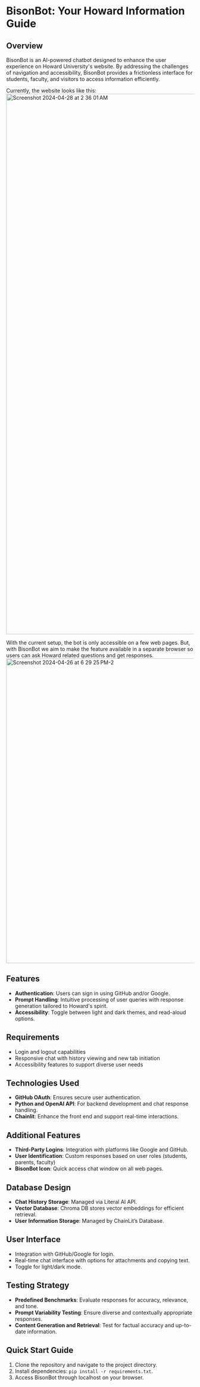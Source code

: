 # BisonBot: Your Howard Information Guide

## Overview
BisonBot is an AI-powered chatbot designed to enhance the user experience on Howard University's website. By addressing the challenges of navigation and accessibility, BisonBot provides a frictionless interface for students, faculty, and visitors to access information efficiently.

Currently, the website looks like this:
<img width="1449" alt="Screenshot 2024-04-28 at 2 36 01 AM" src="https://github.com/chp2024/BisonBot/assets/64405568/fbbbc8f7-ffa4-4dd0-bdda-301ce1430e50">

With the current setup, the bot is only accessible on a few web pages. But, with BisonBot we aim to make the feature available in a separate browser so users can ask Howard related questions and get responses. 
<img width="817" alt="Screenshot 2024-04-26 at 6 29 25 PM-2" src="https://github.com/chp2024/BisonBot/assets/64405568/2560aad2-302e-4182-ae05-12215a306161">

## Features
- **Authentication**: Users can sign in using GitHub and/or Google.
- **Prompt Handling**: Intuitive processing of user queries with response generation tailored to Howard's spirit.
- **Accessibility**: Toggle between light and dark themes, and read-aloud options.

## Requirements
- Login and logout capabilities
- Responsive chat with history viewing and new tab initiation
- Accessibility features to support diverse user needs

## Technologies Used
- **GitHub OAuth**: Ensures secure user authentication.
- **Python and OpenAI API**: For backend development and chat response handling.
- **Chainlit**: Enhance the front end and support real-time interactions.

## Additional Features
- **Third-Party Logins**: Integration with platforms like Google and GitHub.
- **User Identification**: Custom responses based on user roles (students, parents, faculty)
- **BisonBot Icon**: Quick access chat window on all web pages.

## Database Design
- **Chat History Storage**: Managed via Literal AI API.
- **Vector Database**: Chroma DB stores vector embeddings for efficient retrieval.
- **User Information Storage**: Managed by ChainLit’s Database.

## User Interface
- Integration with GitHub/Google for login.
- Real-time chat interface with options for attachments and copying text.
- Toggle for light/dark mode.

## Testing Strategy
- **Predefined Benchmarks**: Evaluate responses for accuracy, relevance, and tone.
- **Prompt Variability Testing**: Ensure diverse and contextually appropriate responses.
- **Content Generation and Retrieval**: Test for factual accuracy and up-to-date information.

## Quick Start Guide
1. Clone the repository and navigate to the project directory.
2. Install dependencies: `pip install -r requirements.txt`.
3. Access BisonBot through localhost on your browser.
